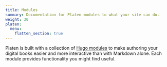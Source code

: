 ```yaml
---
title: Modules
summary: Documentation for Platen modules to what your site can do.
weight: 30
platen:
  menu:
    flatten_section: true
---
```


Platen is built with a collection of [Hugo modules][01] to make authoring your digital books easier
and more interactive than with Markdown alone. Each module provides functionality you might find
useful.

```section
```

[01]: https://gohugo.io/hugo-modules/
